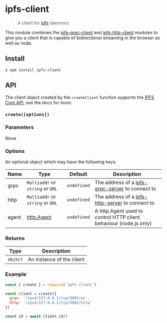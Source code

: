 # ipfs-client

> A client for [ipfs][] daemons

This module combines the [ipfs-grpc-client][] and [ipfs-http-client][] modules to give you a client that is capable of bidirectional streaming in the browser as well as node.

## Install

```console
$ npm install ipfs-client
```

## API

The client object created by the `createClient` function supports the [IPFS Core API](https://github.com/ipfs/js-ipfs/tree/master/docs/core-api), see the docs for more.

### `create([options])`

### Parameters

None

### Options

An optional object which may have the following keys:

| Name | Type | Default | Description |
| ---- | ---- | ------- | ----------- |
| grpc | `Multiaddr` or `string` or `URL` | `undefined` | The address of a [ipfs-grpc-server][] to connect to |
| http | `Multiaddr` or `string` or `URL` | `undefined` | The address of a [ipfs-http-server][] to connect to |
| agent | [http.Agent](https://nodejs.org/api/http.html#http_class_http_agent) | `undefined` | A http.Agent used to control HTTP client behaviour (node.js only) |

### Returns

| Type | Description |
| -------- | -------- |
| `object` | An instance of the client |

### Example

```js
const { create } = require('ipfs-client')

const client = create({
  grpc: '/ipv4/127.0.0.1/tcp/5003/ws',
  http: '/ipv4/127.0.0.1/tcp/5002/http'
})

const id = await client.id()
```

[ipfs]: https://www.npmjs.com/package/ipfs
[ipfs-grpc-client]: https://www.npmjs.com/package/ipfs-grpc-client
[ipfs-http-client]: https://www.npmjs.com/package/ipfs-http-client
[ipfs-grpc-server]: https://www.npmjs.com/package/ipfs-grpc-server
[ipfs-http-server]: https://www.npmjs.com/package/ipfs-http-server
